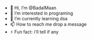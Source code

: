 - 👋 Hi, I’m @BadalMaan
- 👀 I’m interested in programing
- 🌱 I’m currently learning dsa
- 📫 How to reach me drop a message 
- ⚡ Fun fact: i'll tell if any

<!---
BadalMaan/BadalMaan is a ✨ special ✨ repository because its `README.md` (this file) appears on your GitHub profile.
You can click the Preview link to take a look at your changes.
--->
